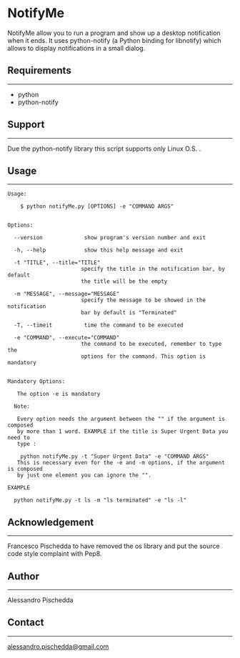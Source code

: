 NotifyMe
========

NotifyMe allow you to run a program and show up a desktop notification when it ends. It uses python-notify (a Python binding for libnotify) which allows to display notifications in a small dialog.



Requirements
------------
 ------------

* python
* python-notify

Support
-------
 -------
Due the python-notify library this script supports only Linux O.S. .

Usage
-----
 -----

	Usage:

		$ python notifyMe.py [OPTIONS] -e "COMMAND ARGS"


	Options:

	  --version             show program's version number and exit

	  -h, --help            show this help message and exit

	  -t "TITLE", --title="TITLE"
         	               specify the title in the notification bar, by default
         	               the title will be the empty

	  -m "MESSAGE", --message="MESSAGE"
         	               specify the message to be showed in the notification
         	               bar by default is "Terminated"

	  -T, --timeit          time the command to be executed

  	  -e "COMMAND", --execute="COMMAND"
         	               the command to be executed, remember to type the
         	               options for the command. This option is mandatory


  	Mandatory Options:

	   The option -e is mandatory

	  Note:

	   Every option needs the argument between the "" if the argument is composed
	   by more than 1 word. EXAMPLE if the title is Super Urgent Data you need to
	   type : 

		python notifyMe.py -t "Super Urgent Data" -e "COMMAND ARGS" 
	   This is necessary even for the -e and -m options, if the argument is composed
	   by just one element you can ignore the "".

	EXAMPLE

	  python notifyMe.py -t ls -m "ls terminated" -e "ls -l"

Acknowledgement
---------------
 ---------------
Francesco Pischedda to have removed the os library and put the source code style complaint with Pep8.

Author
------
 ------

Alessandro Pischedda


Contact
-------
 -------
alessandro.pischedda@gmail.com
